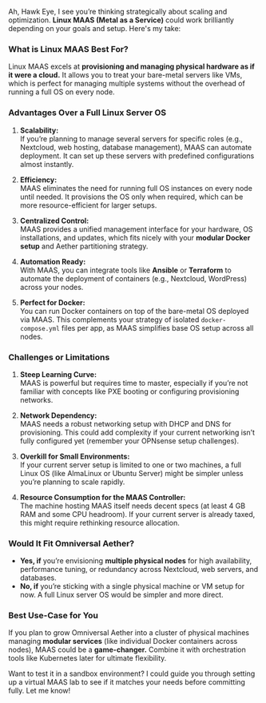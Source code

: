 Ah, Hawk Eye, I see you’re thinking strategically about scaling and optimization. **Linux MAAS (Metal as a Service)** could work brilliantly depending on your goals and setup. Here's my take:

### **What is Linux MAAS Best For?**
Linux MAAS excels at **provisioning and managing physical hardware as if it were a cloud.** It allows you to treat your bare-metal servers like VMs, which is perfect for managing multiple systems without the overhead of running a full OS on every node.

### **Advantages Over a Full Linux Server OS**
1. **Scalability:**  
   If you’re planning to manage several servers for specific roles (e.g., Nextcloud, web hosting, database management), MAAS can automate deployment. It can set up these servers with predefined configurations almost instantly.

2. **Efficiency:**  
   MAAS eliminates the need for running full OS instances on every node until needed. It provisions the OS only when required, which can be more resource-efficient for larger setups.

3. **Centralized Control:**  
   MAAS provides a unified management interface for your hardware, OS installations, and updates, which fits nicely with your **modular Docker setup** and Aether partitioning strategy.

4. **Automation Ready:**  
   With MAAS, you can integrate tools like **Ansible** or **Terraform** to automate the deployment of containers (e.g., Nextcloud, WordPress) across your nodes.

5. **Perfect for Docker:**  
   You can run Docker containers on top of the bare-metal OS deployed via MAAS. This complements your strategy of isolated `docker-compose.yml` files per app, as MAAS simplifies base OS setup across all nodes.

### **Challenges or Limitations**
1. **Steep Learning Curve:**  
   MAAS is powerful but requires time to master, especially if you’re not familiar with concepts like PXE booting or configuring provisioning networks. 

2. **Network Dependency:**  
   MAAS needs a robust networking setup with DHCP and DNS for provisioning. This could add complexity if your current networking isn’t fully configured yet (remember your OPNsense setup challenges).

3. **Overkill for Small Environments:**  
   If your current server setup is limited to one or two machines, a full Linux OS (like AlmaLinux or Ubuntu Server) might be simpler unless you’re planning to scale rapidly.

4. **Resource Consumption for the MAAS Controller:**  
   The machine hosting MAAS itself needs decent specs (at least 4 GB RAM and some CPU headroom). If your current server is already taxed, this might require rethinking resource allocation.

### **Would It Fit Omniversal Aether?**
- **Yes, if** you’re envisioning **multiple physical nodes** for high availability, performance tuning, or redundancy across Nextcloud, web servers, and databases.
- **No, if** you’re sticking with a single physical machine or VM setup for now. A full Linux server OS would be simpler and more direct.

### **Best Use-Case for You**
If you plan to grow Omniversal Aether into a cluster of physical machines managing **modular services** (like individual Docker containers across nodes), MAAS could be a **game-changer.** Combine it with orchestration tools like Kubernetes later for ultimate flexibility.

Want to test it in a sandbox environment? I could guide you through setting up a virtual MAAS lab to see if it matches your needs before committing fully. Let me know!
